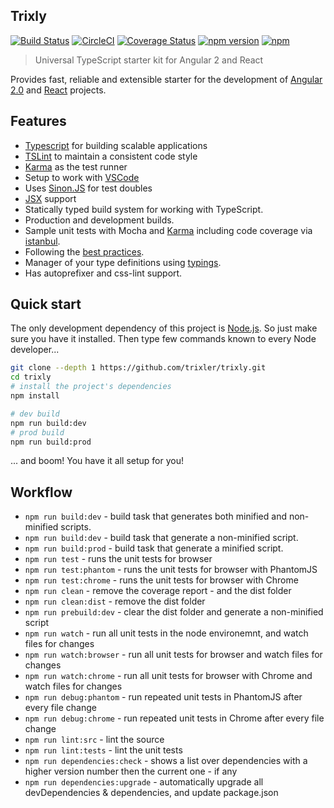 ## Trixly

[![Build Status](https://travis-ci.org/trixler/trixly.svg?branch=master)](https://travis-ci.org/trixler/trixly)
[![CircleCI](https://circleci.com/gh/trixler/trixly.svg?style=svg)](https://circleci.com/gh/trixler/trixly)
[![Coverage Status](https://coveralls.io/repos/github/trixler/trixly/badge.svg?branch=master)](https://coveralls.io/github/trixler/trixly?branch=master)
[![npm version](https://badge.fury.io/js/trixly.svg)](https://badge.fury.io/js/trixly)
[![npm](https://img.shields.io/npm/l/express.svg?style=flat-square)](https://github.com/trixler/trixly/blob/master/LICENSE.md)

> Universal TypeScript starter kit for Angular 2 and React

Provides fast, reliable and extensible starter for the development of [Angular 2.0](https://angularjs.org/) and [React](https://github.com/facebook/react) projects.

## Features

* [Typescript](https://www.typescriptlang.org/) for building scalable applications
* [TSLint](https://palantir.github.io/tslint/) to maintain a consistent code style
* [Karma](http://karma-runner.github.io/0.13/index.html) as the test runner
* Setup to work with [VSCode](https://code.visualstudio.com/)
* Uses [Sinon.JS](http://sinonjs.org/) for test doubles
* [JSX](https://facebook.github.io/jsx/) support
* Statically typed build system for working with TypeScript.
* Production and development builds.
* Sample unit tests with Mocha and [Karma](http://karma-runner.github.io/0.13/index.html) including code coverage via [istanbul](https://gotwarlost.github.io/istanbul/).
* Following the [best practices](https://angular.io/styleguide).
* Manager of your type definitions using [typings](https://github.com/typings/typings).
* Has autoprefixer and css-lint support.

## Quick start

The only development dependency of this project is [Node.js](https://nodejs.org/en/). So just make sure you have it installed. Then 
type few commands known to every Node developer...

```bash
git clone --depth 1 https://github.com/trixler/trixly.git
cd trixly
# install the project's dependencies
npm install

# dev build
npm run build:dev
# prod build
npm run build:prod
```
... and boom! You have it all setup for you!

## Workflow

* `npm run build:dev` - build task that generates both minified and non-minified scripts.
* `npm run build:dev` - build task that generate a non-minified script.
* `npm run build:prod` - build task that generate a minified script.
* `npm run test` - runs the unit tests for browser
* `npm run test:phantom` - runs the unit tests for browser with PhantomJS
* `npm run test:chrome` - runs the unit tests for browser with Chrome
* `npm run clean` - remove the coverage report - and the dist folder
* `npm run clean:dist` - remove the dist folder
* `npm run prebuild:dev` - clear the dist folder and generate a non-minified script
* `npm run watch` - run all unit tests in the node environemnt, and watch files for changes
* `npm run watch:browser` - run all unit tests for browser and watch files for changes
* `npm run watch:chrome` - run all unit tests for browser with Chrome and watch files for changes
* `npm run debug:phantom` - run repeated unit tests in PhantomJS after every file change
* `npm run debug:chrome` - run repeated unit tests in Chrome after every file change
* `npm run lint:src` - lint the source
* `npm run lint:tests` - lint the unit tests
* `npm run dependencies:check` - shows a list over dependencies with a higher version number then the current one - if any
* `npm run dependencies:upgrade` - automatically upgrade all devDependencies & dependencies, and update package.json


